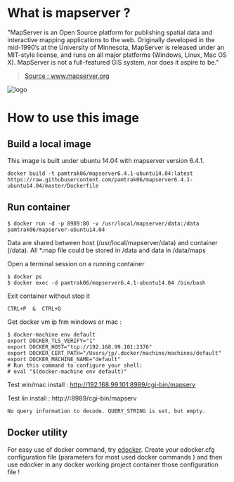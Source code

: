 # What is mapserver ?

"MapServer is an Open Source platform for publishing spatial data and interactive mapping applications to the web. Originally developed in the mid-1990’s at the University of Minnesota, MapServer is released under an MIT-style license, and runs on all major platforms (Windows, Linux, Mac OS X). MapServer is not a full-featured GIS system, nor does it aspire to be." 

> [Source : www.mapserver.org ](http://www.mapserver.org)

![logo](http://www.mapserver.org/_static/banner.png)

# How to use this image

## Build a local image

This image is built under ubuntu 14.04 with mapserver version 6.4.1.
```
docker build -t pamtrak06/mapserver6.4.1-ubuntu14.04:latest https://raw.githubusercontent.com/pamtrak06/mapserver6.4.1-ubuntu14.04/master/Dockerfile
```

## Run container

```
$ docker run -d -p 8989:80 -v /usr/local/mapserver/data:/data pamtrak06/mapserver-ubuntu14.04
```

Data are shared between host (/usr/local/mapserver/data) and container (/data).
All *.map file could be stored in /data and data in /data/maps

Open a terminal session on a running container
```
$ docker ps
$ docker exec -d pamtrak06/mapserver6.4.1-ubuntu14.04 /bin/bash
```

Exit container without stop it
```
CTRL+P  &  CTRL+Q
```

Get docker vm ip frm windows or mac : 
```
$ docker-machine env default
export DOCKER_TLS_VERIFY="1"
export DOCKER_HOST="tcp://192.168.99.101:2376"
export DOCKER_CERT_PATH="/Users/jp/.docker/machine/machines/default"
export DOCKER_MACHINE_NAME="default"
# Run this command to configure your shell: 
# eval "$(docker-machine env default)"
```

Test win/mac install  : http://192.168.99.101:8989/cgi-bin/mapserv

Test lin install      : http://<host ip>:8989/cgi-bin/mapserv

```
No query information to decode. QUERY_STRING is set, but empty.
```

## Docker utility

For easy use of docker command, try [edocker](https://github.com/pamtrak06/edocker).
Create your edocker.cfg configuration file (parameters for most used docker commands ) and then use edocker<command> in any docker working project container those configuration file !

